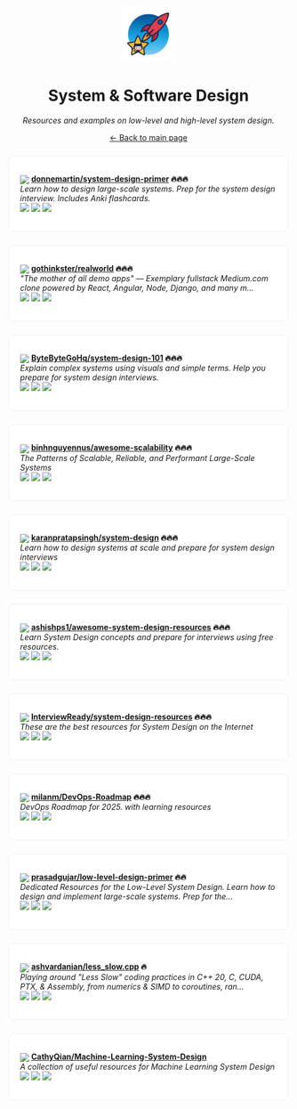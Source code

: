 <p align="center"><img src="../assets/awesome-logo.png" width="100" alt="Awesome Repos"/></p>
<h1 align="center">System & Software Design</h1>
<p align="center"><i>Resources and examples on low-level and high-level system design.</i></p>

<p align="center"><a href="../README.md">← Back to main page</a></p>

<div align="left" style="border:1px solid #eee; border-radius:10px; padding:18px 20px; margin:24px 0; background:#fff;">

<img src="https://avatars.githubusercontent.com/u/5458997?v=4" width="32" style="vertical-align:middle;"/> <strong><a href="https://github.com/donnemartin/system-design-primer">donnemartin/system-design-primer</a> 🔥🔥🔥</strong><br/>
<em>Learn how to design large-scale systems. Prep for the system design interview.  Includes Anki flashcards.</em><br/>
<span>
<a href="https://github.com/donnemartin/system-design-primer/stargazers"><img src="https://img.shields.io/github/stars/donnemartin/system-design-primer?style=flat-square&labelColor=343b41"></a>
<a href="https://github.com/donnemartin/system-design-primer/network/members"><img src="https://img.shields.io/github/forks/donnemartin/system-design-primer?style=flat-square&labelColor=343b41"></a>
<a href="https://github.com/donnemartin/system-design-primer/commits"><img src="https://img.shields.io/github/last-commit/donnemartin/system-design-primer?style=flat-square&labelColor=343b41"></a>
</span>
</div>

<div align="left" style="border:1px solid #eee; border-radius:10px; padding:18px 20px; margin:24px 0; background:#fff;">

<img src="https://avatars.githubusercontent.com/u/8601733?v=4" width="32" style="vertical-align:middle;"/> <strong><a href="https://github.com/gothinkster/realworld">gothinkster/realworld</a> 🔥🔥🔥</strong><br/>
<em>"The mother of all demo apps" — Exemplary fullstack Medium.com clone powered by React, Angular, Node, Django, and many m...</em><br/>
<span>
<a href="https://github.com/gothinkster/realworld/stargazers"><img src="https://img.shields.io/github/stars/gothinkster/realworld?style=flat-square&labelColor=343b41"></a>
<a href="https://github.com/gothinkster/realworld/network/members"><img src="https://img.shields.io/github/forks/gothinkster/realworld?style=flat-square&labelColor=343b41"></a>
<a href="https://github.com/gothinkster/realworld/commits"><img src="https://img.shields.io/github/last-commit/gothinkster/realworld?style=flat-square&labelColor=343b41"></a>
</span>
</div>

<div align="left" style="border:1px solid #eee; border-radius:10px; padding:18px 20px; margin:24px 0; background:#fff;">

<img src="https://avatars.githubusercontent.com/u/120689636?v=4" width="32" style="vertical-align:middle;"/> <strong><a href="https://github.com/ByteByteGoHq/system-design-101">ByteByteGoHq/system-design-101</a> 🔥🔥🔥</strong><br/>
<em>Explain complex systems using visuals and simple terms. Help you prepare for system design interviews.</em><br/>
<span>
<a href="https://github.com/ByteByteGoHq/system-design-101/stargazers"><img src="https://img.shields.io/github/stars/ByteByteGoHq/system-design-101?style=flat-square&labelColor=343b41"></a>
<a href="https://github.com/ByteByteGoHq/system-design-101/network/members"><img src="https://img.shields.io/github/forks/ByteByteGoHq/system-design-101?style=flat-square&labelColor=343b41"></a>
<a href="https://github.com/ByteByteGoHq/system-design-101/commits"><img src="https://img.shields.io/github/last-commit/ByteByteGoHq/system-design-101?style=flat-square&labelColor=343b41"></a>
</span>
</div>

<div align="left" style="border:1px solid #eee; border-radius:10px; padding:18px 20px; margin:24px 0; background:#fff;">

<img src="https://avatars.githubusercontent.com/u/15001306?v=4" width="32" style="vertical-align:middle;"/> <strong><a href="https://github.com/binhnguyennus/awesome-scalability">binhnguyennus/awesome-scalability</a> 🔥🔥🔥</strong><br/>
<em>The Patterns of Scalable, Reliable, and Performant Large-Scale Systems</em><br/>
<span>
<a href="https://github.com/binhnguyennus/awesome-scalability/stargazers"><img src="https://img.shields.io/github/stars/binhnguyennus/awesome-scalability?style=flat-square&labelColor=343b41"></a>
<a href="https://github.com/binhnguyennus/awesome-scalability/network/members"><img src="https://img.shields.io/github/forks/binhnguyennus/awesome-scalability?style=flat-square&labelColor=343b41"></a>
<a href="https://github.com/binhnguyennus/awesome-scalability/commits"><img src="https://img.shields.io/github/last-commit/binhnguyennus/awesome-scalability?style=flat-square&labelColor=343b41"></a>
</span>
</div>

<div align="left" style="border:1px solid #eee; border-radius:10px; padding:18px 20px; margin:24px 0; background:#fff;">

<img src="https://avatars.githubusercontent.com/u/29705703?v=4" width="32" style="vertical-align:middle;"/> <strong><a href="https://github.com/karanpratapsingh/system-design">karanpratapsingh/system-design</a> 🔥🔥🔥</strong><br/>
<em>Learn how to design systems at scale and prepare for system design interviews</em><br/>
<span>
<a href="https://github.com/karanpratapsingh/system-design/stargazers"><img src="https://img.shields.io/github/stars/karanpratapsingh/system-design?style=flat-square&labelColor=343b41"></a>
<a href="https://github.com/karanpratapsingh/system-design/network/members"><img src="https://img.shields.io/github/forks/karanpratapsingh/system-design?style=flat-square&labelColor=343b41"></a>
<a href="https://github.com/karanpratapsingh/system-design/commits"><img src="https://img.shields.io/github/last-commit/karanpratapsingh/system-design?style=flat-square&labelColor=343b41"></a>
</span>
</div>

<div align="left" style="border:1px solid #eee; border-radius:10px; padding:18px 20px; margin:24px 0; background:#fff;">

<img src="https://avatars.githubusercontent.com/u/8646889?v=4" width="32" style="vertical-align:middle;"/> <strong><a href="https://github.com/ashishps1/awesome-system-design-resources">ashishps1/awesome-system-design-resources</a> 🔥🔥🔥</strong><br/>
<em>Learn System Design concepts and prepare for interviews using free resources.</em><br/>
<span>
<a href="https://github.com/ashishps1/awesome-system-design-resources/stargazers"><img src="https://img.shields.io/github/stars/ashishps1/awesome-system-design-resources?style=flat-square&labelColor=343b41"></a>
<a href="https://github.com/ashishps1/awesome-system-design-resources/network/members"><img src="https://img.shields.io/github/forks/ashishps1/awesome-system-design-resources?style=flat-square&labelColor=343b41"></a>
<a href="https://github.com/ashishps1/awesome-system-design-resources/commits"><img src="https://img.shields.io/github/last-commit/ashishps1/awesome-system-design-resources?style=flat-square&labelColor=343b41"></a>
</span>
</div>

<div align="left" style="border:1px solid #eee; border-radius:10px; padding:18px 20px; margin:24px 0; background:#fff;">

<img src="https://avatars.githubusercontent.com/u/84011411?v=4" width="32" style="vertical-align:middle;"/> <strong><a href="https://github.com/InterviewReady/system-design-resources">InterviewReady/system-design-resources</a> 🔥🔥🔥</strong><br/>
<em>These are the best resources for System Design on the Internet</em><br/>
<span>
<a href="https://github.com/InterviewReady/system-design-resources/stargazers"><img src="https://img.shields.io/github/stars/InterviewReady/system-design-resources?style=flat-square&labelColor=343b41"></a>
<a href="https://github.com/InterviewReady/system-design-resources/network/members"><img src="https://img.shields.io/github/forks/InterviewReady/system-design-resources?style=flat-square&labelColor=343b41"></a>
<a href="https://github.com/InterviewReady/system-design-resources/commits"><img src="https://img.shields.io/github/last-commit/InterviewReady/system-design-resources?style=flat-square&labelColor=343b41"></a>
</span>
</div>

<div align="left" style="border:1px solid #eee; border-radius:10px; padding:18px 20px; margin:24px 0; background:#fff;">

<img src="https://avatars.githubusercontent.com/u/578450?v=4" width="32" style="vertical-align:middle;"/> <strong><a href="https://github.com/milanm/DevOps-Roadmap">milanm/DevOps-Roadmap</a> 🔥🔥🔥</strong><br/>
<em>DevOps Roadmap for 2025. with learning resources</em><br/>
<span>
<a href="https://github.com/milanm/DevOps-Roadmap/stargazers"><img src="https://img.shields.io/github/stars/milanm/DevOps-Roadmap?style=flat-square&labelColor=343b41"></a>
<a href="https://github.com/milanm/DevOps-Roadmap/network/members"><img src="https://img.shields.io/github/forks/milanm/DevOps-Roadmap?style=flat-square&labelColor=343b41"></a>
<a href="https://github.com/milanm/DevOps-Roadmap/commits"><img src="https://img.shields.io/github/last-commit/milanm/DevOps-Roadmap?style=flat-square&labelColor=343b41"></a>
</span>
</div>

<div align="left" style="border:1px solid #eee; border-radius:10px; padding:18px 20px; margin:24px 0; background:#fff;">

<img src="https://avatars.githubusercontent.com/u/12856921?v=4" width="32" style="vertical-align:middle;"/> <strong><a href="https://github.com/prasadgujar/low-level-design-primer">prasadgujar/low-level-design-primer</a> 🔥🔥</strong><br/>
<em>Dedicated Resources for the Low-Level System Design. Learn how to design and implement large-scale systems. Prep for the...</em><br/>
<span>
<a href="https://github.com/prasadgujar/low-level-design-primer/stargazers"><img src="https://img.shields.io/github/stars/prasadgujar/low-level-design-primer?style=flat-square&labelColor=343b41"></a>
<a href="https://github.com/prasadgujar/low-level-design-primer/network/members"><img src="https://img.shields.io/github/forks/prasadgujar/low-level-design-primer?style=flat-square&labelColor=343b41"></a>
<a href="https://github.com/prasadgujar/low-level-design-primer/commits"><img src="https://img.shields.io/github/last-commit/prasadgujar/low-level-design-primer?style=flat-square&labelColor=343b41"></a>
</span>
</div>

<div align="left" style="border:1px solid #eee; border-radius:10px; padding:18px 20px; margin:24px 0; background:#fff;">

<img src="https://avatars.githubusercontent.com/u/1983160?v=4" width="32" style="vertical-align:middle;"/> <strong><a href="https://github.com/ashvardanian/less_slow.cpp">ashvardanian/less_slow.cpp</a> 🔥</strong><br/>
<em>Playing around "Less Slow" coding practices in C++ 20, C, CUDA, PTX, & Assembly, from numerics & SIMD to coroutines, ran...</em><br/>
<span>
<a href="https://github.com/ashvardanian/less_slow.cpp/stargazers"><img src="https://img.shields.io/github/stars/ashvardanian/less_slow.cpp?style=flat-square&labelColor=343b41"></a>
<a href="https://github.com/ashvardanian/less_slow.cpp/network/members"><img src="https://img.shields.io/github/forks/ashvardanian/less_slow.cpp?style=flat-square&labelColor=343b41"></a>
<a href="https://github.com/ashvardanian/less_slow.cpp/commits"><img src="https://img.shields.io/github/last-commit/ashvardanian/less_slow.cpp?style=flat-square&labelColor=343b41"></a>
</span>
</div>

<div align="left" style="border:1px solid #eee; border-radius:10px; padding:18px 20px; margin:24px 0; background:#fff;">

<img src="https://avatars.githubusercontent.com/u/7881316?v=4" width="32" style="vertical-align:middle;"/> <strong><a href="https://github.com/CathyQian/Machine-Learning-System-Design">CathyQian/Machine-Learning-System-Design</a> </strong><br/>
<em>A collection of useful resources for Machine Learning System Design</em><br/>
<span>
<a href="https://github.com/CathyQian/Machine-Learning-System-Design/stargazers"><img src="https://img.shields.io/github/stars/CathyQian/Machine-Learning-System-Design?style=flat-square&labelColor=343b41"></a>
<a href="https://github.com/CathyQian/Machine-Learning-System-Design/network/members"><img src="https://img.shields.io/github/forks/CathyQian/Machine-Learning-System-Design?style=flat-square&labelColor=343b41"></a>
<a href="https://github.com/CathyQian/Machine-Learning-System-Design/commits"><img src="https://img.shields.io/github/last-commit/CathyQian/Machine-Learning-System-Design?style=flat-square&labelColor=343b41"></a>
</span>
</div>

